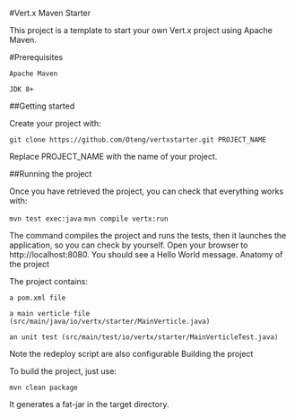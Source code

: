 #Vert.x Maven Starter

This project is a template to start your own Vert.x project using Apache Maven.

#Prerequisites

    Apache Maven

    JDK 8+

##Getting started

Create your project with:

`git clone https://github.com/Oteng/vertxstarter.git PROJECT_NAME`

Replace PROJECT_NAME with the name of your project.


##Running the project

Once you have retrieved the project, you can check that everything works with:

`mvn test exec:java`
`mvn compile vertx:run`

The command compiles the project and runs the tests, then it launches the application, so you can check by yourself. Open your browser to http://localhost:8080. You should see a Hello World message.
Anatomy of the project

The project contains:

    a pom.xml file

    a main verticle file (src/main/java/io/vertx/starter/MainVerticle.java)

    an unit test (src/main/test/io/vertx/starter/MainVerticleTest.java)


Note
	the redeploy script are also configurable
Building the project

To build the project, just use:

`mvn clean package`

It generates a fat-jar in the target directory.
